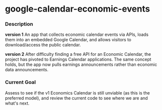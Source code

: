 # google-calendar-economic-events

### Description
**__version 1__** 
An app that collects economic calendar events via APIs, loads them into an embedded Google Calendar, and allows visitors to download/access the public calendar.

**__version 2__** 
After difficulty finding a free API for an Economic Calendar, the project has pivoted to Earnings Calendar applications. The same concept holds, but the app now pulls earnings announcements rather than economic data announcements.

### Current Goal
Assess to see if the v1 Economics Calendar is still unviable (as this is the preferred model), and review the current code to see where we are and what's next.
